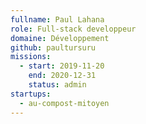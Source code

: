 ```yaml
---
fullname: Paul Lahana
role: Full-stack developpeur
domaine: Développement
github: paultursuru
missions:
  - start: 2019-11-20
    end: 2020-12-31
    status: admin
startups:
  - au-compost-mitoyen
---
```

